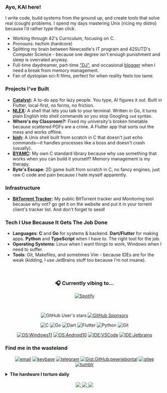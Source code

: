 ### Ayo, KAI here!

I write code, build systems from the ground up, and create tools that solve real (cough) problems. I spend my days mastering Unix (ricing my distro) because I’d rather type than click.

- Working through 42's Curriculum, focusing on C.
- Pronouns: he/him (hardcore)
- Splitting my brain between Newcastle's IT program and 42SUTD's Computer Science - because one degree isn't enough punishment and sleep is overrated anyway.
- Full-time daydreamer, part-time ["DJ"](https://img.bontal.net/p/0), and occasional [blogger](https://blog.bontal.net) when I need a break from memory management.
- Fan of dystopian sci-fi films, perfect for when reality feels too tame.

### Projects I've Built

- **[Catalyst](https://catalyst.bontal.net):** A to-do app for lazy people. You type, AI figures it out. Built in Flutter, local-first, no forms, no friction.
- **[NLEX](https://nlex.bontal.net):** A shell that lets you talk to your terminal. Written in Go, it turns plain English into shell commands so you stop Googling `sed` syntax.
- **Where's my Classroom?:** Fixed my university's broken timetable because scattered PDFs are a crime. A Flutter app that sorts out the mess and works offline.
- **[bjsh](https://github.com/pewriebontal/bjsh):** A Unix shell built from scratch in C that doesn't just echo commands—it handles processes like a boss and doesn't crash (usually).
- **[BYAMC](https://github.com/pewriebontal/byamc):** My own C standard library because why use something that works when you can build it yourself? Memory management is my therapy.
- **Byte's Escape**: 2D game built from scratch in C, no fancy engines, just raw C code and pain because I hate myself apparently.


### Infrastructure

- **[BitTorrent Tracker](https://bt.bontal.net):** My public BitTorrent tracker and Monitoring tool because why not? go get it on the website and put it in your torrent client's tracker list. And don't forget to seed!

### Tech I Use Because It Gets The Job Done

- **Languages**: **C** and **Go** for systems & backend. **Dart/Flutter** for making apps. **Python** and **TypeScript** when I have to. The right tool for the job.
- **Operating Systems**: Linux when I want things to work, Windows when I need to suffer.
- **Tools**: Git, Makefiles, and sometimes Vim - because IDEs are for the weak (kidding, I use JetBrains stuff too because I'm not insane).

 <div align="center">

### 🎧 Currently vibing to...

[![Spotify](https://drprls.api.bontal.net/api/spotify?background_color=0d1117&border_color=bbbbbb)](https://open.spotify.com/user/h9o65sjkmkrh2awusq2t8e6vi)

</div>
</br>

<div align="center">
  
  ![GitHub User's stars](https://img.shields.io/github/stars/pewriebontal?style=flat-square&affiliations=OWNER%2CCOLLABORATOR&label=GH%20stars)
  [![GitHub Sponsors](https://img.shields.io/github/sponsors/pewriebontal?label=GH%20sponsors&style=flat-square)](https://github.com/sponsors/pewriebontal)

![C](https://img.shields.io/badge/c-%2300599C.svg?style=flat-square&logo=c&logoColor=white)
![Go](https://img.shields.io/badge/go-%2300ADD8.svg?style=flat-square&logo=go&logoColor=white)
![Dart](https://img.shields.io/badge/dart-%230175C2.svg?style=flat-square&logo=dart&logoColor=white)
![Flutter](https://img.shields.io/badge/Flutter-%2302569B.svg?style=flat-square&logo=Flutter&logoColor=white)
![Python](https://img.shields.io/badge/python-3670A0?style=flat-square&logo=python&logoColor=ffdd54)
![Git](https://img.shields.io/badge/git-%23F05033.svg?style=flat-square&logo=git&logoColor=white)

[![OS:Windows11](https://img.shields.io/badge/OS-Windows11-blue?style=flat-square&logo=microsoft)](https://www.microsoft.com)
[![OS:Android10](https://img.shields.io/badge/OS-Android10-green?style=flat-square&logo=android)](https://www.android.com/)
[![IDE:VSCode](https://img.shields.io/badge/IDE-VSCode-blue?style=flat-square&logo=visualstudiocode)](https://code.visualstudio.com/)
[![IDE:Jetbrains](https://img.shields.io/badge/IDE-JetbrainsIDEs-magenta?style=flat-square&logo=Jetbrains)](https://www.jetbrains.com/idea/)

</div>

### Find me in the wasteland

<div align="center">

[![email](https://img.shields.io/badge/Email-0x@bontal.net-purple?style=flat-square&logo=gmail)](mailto:0x@bontal.net)
[![keybase](https://img.shields.io/badge/Keybase-pewriebontal-blue?style=flat-square&logo=keybase)](https://keybase.io/pewriebontal)
[![telegram](https://img.shields.io/badge/Telegram-pewriebontal-blue?style=flat-square&logo=telegram)](https://t.me/404)
[![Gist.GitHub:pewriebontal](https://img.shields.io/badge/Gist-pewriebontal-red?style=flat-square&logo=GitHub)](https://gist.github.com/pewriebontal)
[![gitee](https://img.shields.io/badge/gitee-pewriebontal-red?style=flat-square&logo=gitee)](https://gitee.com/pewriebontal)
[![tumblr](https://img.shields.io/badge/tumblr-pewriebontal-red?style=flat-square&logo=tumblr)](https://tumblr.bontal.net)

</div>

<details>
    <summary><strong>The hardware I torture daily</strong></summary>
    <ul>
        <li>CPU: Intel® Core™ i9-13900H (14 cores, 20 threads - overkill for most days, but compiling C without waiting is nice)</li>
        <li>GPU: NVIDIA® Geforce RTX™ 3050 4GB (handles visualization just fine, occasional gaming when I need a break from segfaults)</li>
        <li>RAM: 16GB LPDDR5 (wish it was 32GB but we can't have everything)</li>
        <li>SSD: 1TB NVMe (fast enough that waiting for compiles is almost bearable)</li>
        <li>OS: OpenSUSE Tumbleweed Dualboot with Windows 11.</li>
    </ul>
</details>

</br>

<div align="center">
  <a href="https://github.com/vn7n24fzkq/github-profile-summary-cards">
    <img src="https://github-profile-summary-cards.vercel.app/api/cards/profile-details?username=pewriebontal&theme=github" />
  </a>
  <a href="https://github.com/vn7n24fzkq/github-profile-summary-cards">
    <img src="https://github-profile-summary-cards.vercel.app/api/cards/stats?username=pewriebontal&theme=github" />
  </a>
  <a href="https://github.com/vn7n24fzkq/github-profile-summary-cards">
    <img src="https://github-profile-summary-cards.vercel.app/api/cards/repos-per-language?username=pewriebontal&theme=github" />
  </a>
</div>
